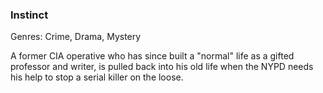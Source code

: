 ### Instinct

Genres: Crime, Drama, Mystery

A former CIA operative who has since built a "normal" life as a gifted professor and writer, is pulled back into his old life when the NYPD needs his help to stop a serial killer on the loose.

